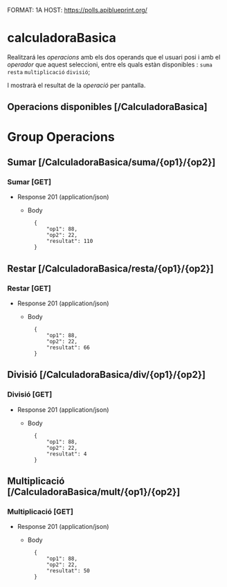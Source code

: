 FORMAT: 1A
HOST: https://polls.apiblueprint.org/

# calculadoraBasica

Realitzará les *operacions* amb els dos operands que el usuari posi i amb el *operador* que aquest seleccioni, entre els quals estàn disponibles : 
`suma`
`resta`
`multiplicació`
`divisió`;

I mostrarà el resultat de la *operació* per pantalla.


## Operacions disponibles [/CalculadoraBasica]

# Group Operacions
## Sumar [/CalculadoraBasica/suma/{op1}/{op2}]
### Sumar [GET]

+ Response 201 (application/json)

    + Body
   
            {
                "op1": 88,
                "op2": 22,
                "resultat": 110
            }
            

## Restar [/CalculadoraBasica/resta/{op1}/{op2}]
### Restar [GET]

+ Response 201 (application/json)

    + Body
   
            {
                "op1": 88,
                "op2": 22,
                "resultat": 66
            }
           

## Divisió [/CalculadoraBasica/div/{op1}/{op2}]
### Divisió [GET]

+ Response 201 (application/json)

    + Body

            {
                "op1": 88,
                "op2": 22,
                "resultat": 4
            }
           
## Multiplicació [/CalculadoraBasica/mult/{op1}/{op2}]
### Multiplicació [GET]

+ Response 201 (application/json)

    + Body

            {
                "op1": 88,
                "op2": 22,
                "resultat": 50
            }